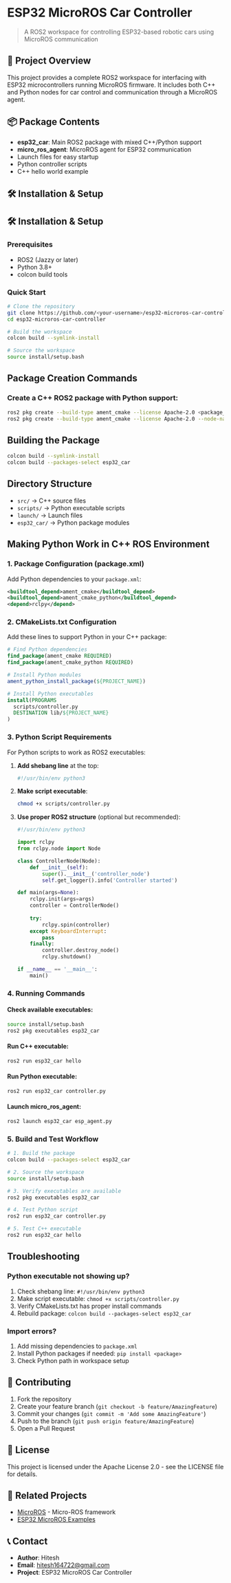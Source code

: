 # ESP32 MicroROS Car Controller

> A ROS2 workspace for controlling ESP32-based robotic cars using MicroROS communication

## 🚗 Project Overview

This project provides a complete ROS2 workspace for interfacing with ESP32 microcontrollers running MicroROS firmware. It includes both C++ and Python nodes for car control and communication through a MicroROS agent.

## 📦 Package Contents

- **esp32_car**: Main ROS2 package with mixed C++/Python support
- **micro_ros_agent**: MicroROS agent for ESP32 communication
- Launch files for easy startup
- Python controller scripts
- C++ hello world example

## 🛠️ Installation & Setup

## 🛠️ Installation & Setup

### Prerequisites
- ROS2 (Jazzy or later)
- Python 3.8+
- colcon build tools

### Quick Start
```bash
# Clone the repository
git clone https://github.com/<your-username>/esp32-microros-car-controller.git
cd esp32-microros-car-controller

# Build the workspace
colcon build --symlink-install

# Source the workspace
source install/setup.bash
```

## Package Creation Commands

### Create a C++ ROS2 package with Python support:
```bash
ros2 pkg create --build-type ament_cmake --license Apache-2.0 <package_name>
ros2 pkg create --build-type ament_cmake --license Apache-2.0 --node-name hello esp32_car
```

## Building the Package
```bash
colcon build --symlink-install
colcon build --packages-select esp32_car
```

## Directory Structure
- `src/` → C++ source files
- `scripts/` → Python executable scripts
- `launch/` → Launch files
- `esp32_car/` → Python package modules

## Making Python Work in C++ ROS Environment

### 1. Package Configuration (package.xml)
Add Python dependencies to your `package.xml`:
```xml
<buildtool_depend>ament_cmake</buildtool_depend>
<buildtool_depend>ament_cmake_python</buildtool_depend>
<depend>rclpy</depend>
```

### 2. CMakeLists.txt Configuration
Add these lines to support Python in your C++ package:
```cmake
# Find Python dependencies
find_package(ament_cmake REQUIRED)
find_package(ament_cmake_python REQUIRED)

# Install Python modules
ament_python_install_package(${PROJECT_NAME})

# Install Python executables
install(PROGRAMS
  scripts/controller.py  
  DESTINATION lib/${PROJECT_NAME}
)
```

### 3. Python Script Requirements
For Python scripts to work as ROS2 executables:

1. **Add shebang line** at the top:
   ```python
   #!/usr/bin/env python3
   ```

2. **Make script executable**:
   ```bash
   chmod +x scripts/controller.py
   ```

3. **Use proper ROS2 structure** (optional but recommended):
   ```python
   #!/usr/bin/env python3
   
   import rclpy
   from rclpy.node import Node
   
   class ControllerNode(Node):
       def __init__(self):
           super().__init__('controller_node')
           self.get_logger().info('Controller started')
   
   def main(args=None):
       rclpy.init(args=args)
       controller = ControllerNode()
       
       try:
           rclpy.spin(controller)
       except KeyboardInterrupt:
           pass
       finally:
           controller.destroy_node()
           rclpy.shutdown()
   
   if __name__ == '__main__':
       main()
   ```

### 4. Running Commands

#### Check available executables:
```bash
source install/setup.bash
ros2 pkg executables esp32_car
```

#### Run C++ executable:
```bash
ros2 run esp32_car hello
```

#### Run Python executable:
```bash
ros2 run esp32_car controller.py
```

#### Launch micro_ros_agent:
```bash
ros2 launch esp32_car esp_agent.py
```

### 5. Build and Test Workflow
```bash
# 1. Build the package
colcon build --packages-select esp32_car

# 2. Source the workspace
source install/setup.bash

# 3. Verify executables are available
ros2 pkg executables esp32_car

# 4. Test Python script
ros2 run esp32_car controller.py

# 5. Test C++ executable
ros2 run esp32_car hello
```

## Troubleshooting

### Python executable not showing up?
1. Check shebang line: `#!/usr/bin/env python3`
2. Make script executable: `chmod +x scripts/controller.py`
3. Verify CMakeLists.txt has proper install commands
4. Rebuild package: `colcon build --packages-select esp32_car`

### Import errors?
1. Add missing dependencies to `package.xml`
2. Install Python packages if needed: `pip install <package>`
3. Check Python path in workspace setup

## 🤝 Contributing

1. Fork the repository
2. Create your feature branch (`git checkout -b feature/AmazingFeature`)
3. Commit your changes (`git commit -m 'Add some AmazingFeature'`)
4. Push to the branch (`git push origin feature/AmazingFeature`)
5. Open a Pull Request

## 📄 License

This project is licensed under the Apache License 2.0 - see the LICENSE file for details.

## 🔗 Related Projects

- [MicroROS](https://micro.ros.org/) - Micro-ROS framework
- [ESP32 MicroROS Examples](https://github.com/micro-ROS/micro_ros_espidf_component)

## 📞 Contact

- **Author**: Hitesh
- **Email**: hitesh164722@gmail.com
- **Project**: ESP32 MicroROS Car Controller